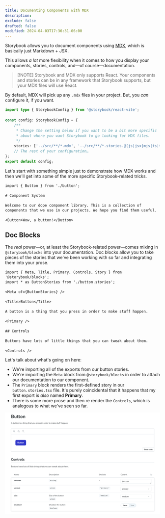 ```yaml
---
title: Documenting Components with MDX
description:
exclude: false
drafted: false
modified: 2024-04-03T17:36:31-06:00
---
```


Storybook allows you to document components using [MDX](https://mdxjs.com/), which is basically just Markdown + JSX.

This allows _a lot_ more flexibility when it comes to how you display your components, stories, controls, and—of course—documentation.

> [!NOTE] Storybook and MDX only supports React.
> Your components and stories can be in any framework that Storybook supports, but your MDX files will use React.

By default, MDX will pick up any `.mdx` files in your project. But, you _can_ configure it, if you want.

```ts
import type { StorybookConfig } from '@storybook/react-vite';

const config: StorybookConfig = {
	/**
	 * Change the setting below if you want to be a bit more specific
	 * about where you want Storybook to go looking for MDX files.
	 */
	stories: ['../src/**/*.mdx', '../src/**/*.stories.@(js|jsx|mjs|ts|tsx)'],
	// The rest of your configuration…
};
export default config;
```

Let's start with something simple just to demonstrate how MDX works and then we'll get into some of the more specific Storybook-related tricks.

```mdx
import { Button } from './button';

# Component System

Welcome to our dope component library. This is a collection of components that we use in our projects. We hope you find them useful.

<Button>Wow, a button!</Button>
```

## Doc Blocks

The _real_ power—or, at least the Storybook-related power—comes mixing in `@storybook/blocks` into your documentation. Doc blocks allow you to take pieces of the stories that we've been working with so far and integrating them into your prose.

```mdx
import { Meta, Title, Primary, Controls, Story } from '@storybook/blocks';
import * as ButtonStories from './button.stories';

<Meta of={ButtonStories} />

<Title>Button</Title>

A button is a thing that you press in order to make stuff happen.

<Primary />

## Controls

Buttons have lots of little things that you can tweak about them.

<Controls />
```

Let's talk about what's going on here:

- We're importing all of the exports from our button stories.
- We're importing the `Meta` block from `@storybook/blocks` in order to attach our documentation to our component.
- The `Primary` block renders the first-defined story in our `button.stories.tsx` file. It's purely coincidental that it happens that my first export is *also* named **Primary**.
- There is some more prose and then re render the `Controls`, which is analogous to what we've seen so far.

![Button component documentation rendered in MDX](assets/storybook-button-mdx.png)

